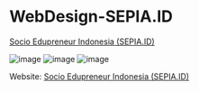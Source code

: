 # WebDesign-SEPIA.ID
[Socio Edupreneur Indonesia (SEPIA.ID)](http://www.sepia.id "Socio Edupreneur Indonesia")

![image](https://user-images.githubusercontent.com/43428127/162034225-29949638-6b16-4c14-a9b5-e244c437c587.png)
![image](https://user-images.githubusercontent.com/43428127/162034240-8f17790e-eecb-443c-b1a8-b0f20f4a4777.png)
![image](https://user-images.githubusercontent.com/43428127/162034349-308cf914-e42a-4f12-ba1b-84e5d1986c1d.png)

Website: [Socio Edupreneur Indonesia (SEPIA.ID)](http://www.sepia.id "Socio Edupreneur Indonesia")
